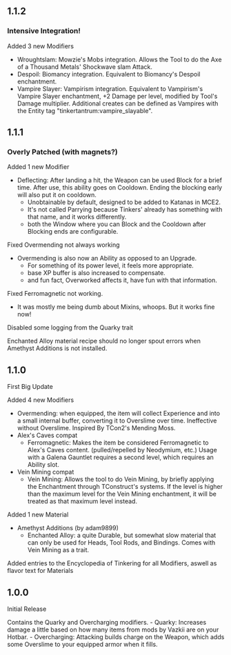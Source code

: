 ## 1.1.2
### Intensive Integration!

Added 3 new Modifiers
- Wroughtslam: Mowzie's Mobs integration. Allows the Tool to do the Axe of a Thousand Metals' Shockwave slam Attack.
- Despoil: Biomancy integration. Equivalent to Biomancy's Despoil enchantment.
- Vampire Slayer: Vampirism integration. Equivalent to Vampirism's Vampire Slayer enchantment, +2 Damage per level, modified by Tool's Damage multiplier. Additional creates can be defined as Vampires with the Entity tag "tinkertantrum:vampire_slayable".


## 1.1.1
### Overly Patched (with magnets?)

Added 1 new Modifier
- Deflecting: After landing a hit, the Weapon can be used Block for a brief time. After use, this ability goes on Cooldown. Ending the blocking early will also put it on cooldown.
  - Unobtainable by default, designed to be added to Katanas in MCE2.
  - It's not called Parrying because Tinkers' already has something with that name, and it works differently.
  - both the Window where you can Block and the Cooldown after Blocking ends are configurable.


Fixed Overmending not always working 
- Overmending is also now an Ability as opposed to an Upgrade.
  - For something of its power level, it feels more appropriate.
  - base XP buffer is also increased to compensate.
  - and fun fact, Overworked affects it, have fun with that information.

Fixed Ferromagnetic not working.
- It was mostly me being dumb about Mixins, whoops. But it works fine now!

Disabled some logging from the Quarky trait

Enchanted Alloy material recipe should no longer spout errors when Amethyst Additions is not installed.


## 1.1.0
First Big Update

Added 4 new Modifiers
- Overmending: when equipped, the item will collect Experience and into a small internal buffer, converting it to Overslime over time. Ineffective without Overslime. Inspired By TCon2's Mending Moss.
- Alex's Caves compat
  - Ferromagnetic: Makes the item be considered Ferromagnetic to Alex's Caves content. (pulled/repelled by Neodymium, etc.) Usage with a Galena Gauntlet requires a second level, which requires an Ability slot.
- Vein Mining compat
  - Vein Mining: Allows the tool to do Vein Mining, by briefly applying the Enchantment through TConstruct's systems. If the level is higher than the maximum level for the Vein Mining enchantment, it will be treated as that maximum level instead.

Added 1 new Material
- Amethyst Additions (by adam9899)
  - Enchanted Alloy: a quite Durable, but somewhat slow material that can only be used for Heads, Tool Rods, and Bindings. Comes with Vein Mining as a trait.


Added entries to the Encyclopedia of Tinkering for all Modifiers, aswell as flavor text for Materials


## 1.0.0
Initial Release

Contains the Quarky and Overcharging modifiers.
    - Quarky: Increases damage a little based on how many items from mods by Vazkii are on your Hotbar.
    - Overcharging: Attacking builds charge on the Weapon, which adds some Overslime to your equipped armor when it fills.

